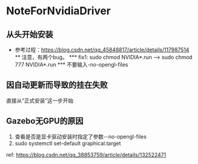 # NoteForNvidiaDriver
## 从头开始安装
* 参考过程：https://blog.csdn.net/qq_45848817/article/details/117987514
** 注意，有两个bug。
  *** fix1: sudo chmod NVIDIA*.run --> sudo chmod 777 NVIDIA*.run
  *** 不要输入-no-opengl-files

## 因自动更新而导致的挂在失败
直接从“正式安装”这一步开始

## Gazebo无GPU的原因
1. 查看是否是显卡驱动安装时指定了参数--no-opengl-files
2. sudo systemctl set-default graphical.target

ref: https://blog.csdn.net/qq_38853759/article/details/132522471
